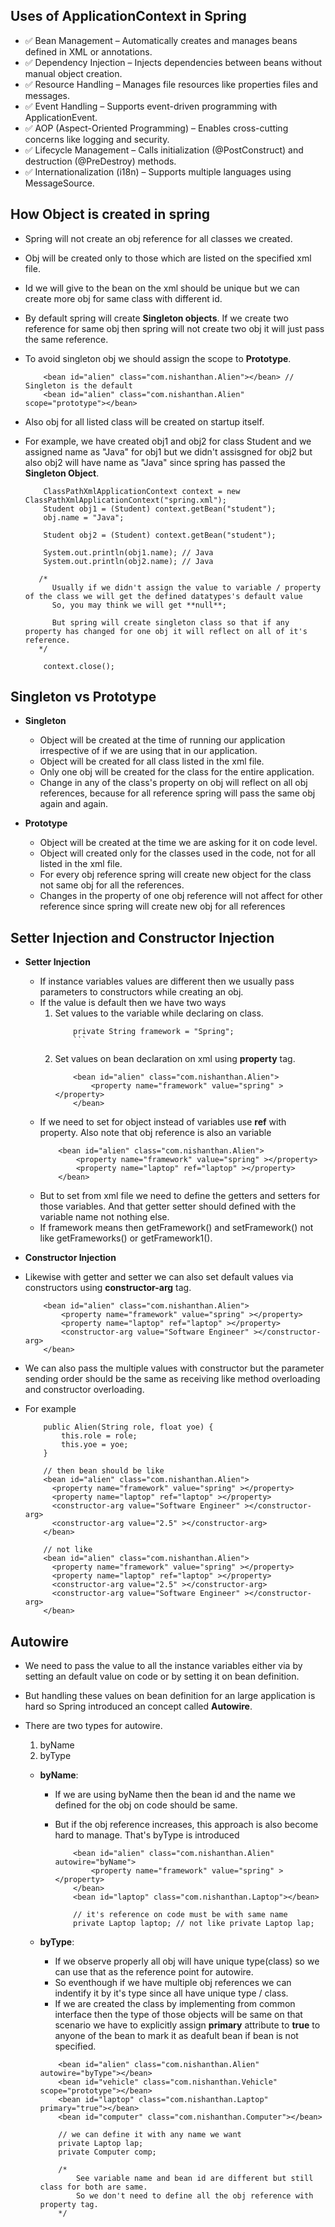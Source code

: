 ## Uses of ApplicationContext in Spring

- ✅ Bean Management – Automatically creates and manages beans defined in XML or annotations.
- ✅ Dependency Injection – Injects dependencies between beans without manual object creation.
- ✅ Resource Handling – Manages file resources like properties files and messages.
- ✅ Event Handling – Supports event-driven programming with ApplicationEvent.
- ✅ AOP (Aspect-Oriented Programming) – Enables cross-cutting concerns like logging and security.
- ✅ Lifecycle Management – Calls initialization (@PostConstruct) and destruction (@PreDestroy) methods.
- ✅ Internationalization (i18n) – Supports multiple languages using MessageSource.

## How Object is created in spring

- Spring will not create an obj reference for all classes we created.
- Obj will be created only to those which are listed on the specified xml file.
- Id we will give to the bean on the xml should be unique but we can create more obj for same class with different id.
- By default spring will create **Singleton objects**. If we create two reference for same obj then spring will not create two obj it will just pass the same reference.
- To avoid singleton obj we should assign the scope to **Prototype**.
  ```
      <bean id="alien" class="com.nishanthan.Alien"></bean> // Singleton is the default
      <bean id="alien" class="com.nishanthan.Alien" scope="prototype"></bean>
  ```
- Also obj for all listed class will be created on startup itself.
- For example, we have created obj1 and obj2 for class Student and we assigned name as "Java" for obj1 but we didn't assisgned for obj2 but also obj2 will have name as "Java" since spring has passed the **Singleton Object**.

  ```
      ClassPathXmlApplicationContext context = new ClassPathXmlApplicationContext("spring.xml");
      Student obj1 = (Student) context.getBean("student");
      obj.name = "Java";

      Student obj2 = (Student) context.getBean("student");

      System.out.println(obj1.name); // Java
      System.out.println(obj2.name); // Java

     /*
        Usually if we didn't assign the value to variable / property of the class we will get the defined datatypes's default value
        So, you may think we will get **null**;

        But spring will create singleton class so that if any property has changed for one obj it will reflect on all of it's reference.
     */

      context.close();
  ```

## Singleton vs Prototype

- **Singleton**

  - Object will be created at the time of running our application irrespective of if we are using that in our application.
  - Object will be created for all class listed in the xml file.
  - Only one obj will be created for the class for the entire application.
  - Change in any of the class's property on obj will reflect on all obj references, because for all reference spring will pass the same obj again and again.

- **Prototype**

  - Object will be created at the time we are asking for it on code level.
  - Object will created only for the classes used in the code, not for all listed in the xml file.
  - For every obj reference spring will create new object for the class not same obj for all the references.
  - Changes in the property of one obj reference will not affect for other reference since spring will create new obj for all references

## Setter Injection and Constructor Injection

- **Setter Injection**

  - If instance variables values are different then we usually pass parameters to constructors while creating an obj.
  - If the value is default then we have two ways
    1. Set values to the variable while declaring on class.
       ````
           private String framework = "Spring";
           ```
       ````
    2. Set values on bean declaration on xml using **property** tag.
       ```
           <bean id="alien" class="com.nishanthan.Alien">
               <property name="framework" value="spring" ></property>
           </bean>
       ```
  - If we need to set for object instead of variables use **ref** with property. Also note that obj reference is also an variable
    ```
        <bean id="alien" class="com.nishanthan.Alien">
            <property name="framework" value="spring" ></property>
            <property name="laptop" ref="laptop" ></property>
        </bean>
    ```
  - But to set from xml file we need to define the getters and setters for those variables. And that getter setter should defined with the variable name not nothing else.
  - If framework means then getFramework() and setFramework() not like getFrameworks() or getFramework1().

- **Constructor Injection**

- Likewise with getter and setter we can also set default values via constructors using **constructor-arg** tag.
  ```
      <bean id="alien" class="com.nishanthan.Alien">
          <property name="framework" value="spring" ></property>
          <property name="laptop" ref="laptop" ></property>
          <constructor-arg value="Software Engineer" ></constructor-arg>
      </bean>
  ```
- We can also pass the multiple values with constructor but the parameter sending order should be the same as receiving like method overloading and constructor overloading.
- For example

  ```
      public Alien(String role, float yoe) {
          this.role = role;
          this.yoe = yoe;
      }

      // then bean should be like
      <bean id="alien" class="com.nishanthan.Alien">
        <property name="framework" value="spring" ></property>
        <property name="laptop" ref="laptop" ></property>
        <constructor-arg value="Software Engineer" ></constructor-arg>
        <constructor-arg value="2.5" ></constructor-arg>
      </bean>

      // not like
      <bean id="alien" class="com.nishanthan.Alien">
        <property name="framework" value="spring" ></property>
        <property name="laptop" ref="laptop" ></property>
        <constructor-arg value="2.5" ></constructor-arg>
        <constructor-arg value="Software Engineer" ></constructor-arg>
      </bean>
  ```

## Autowire

- We need to pass the value to all the instance variables either via by setting an default value on code or by setting it on bean definition.
- But handling these values on bean definition for an large application is hard so Spring introduced an concept called **Autowire**.
- There are two types for autowire.

  1. byName
  2. byType

  - **byName**:

    - If we are using byName then the bean id and the name we defined for the obj on code should be same.
    - But if the obj reference increases, this approach is also become hard to manage. That's byType is introduced

      ```
          <bean id="alien" class="com.nishanthan.Alien" autowire="byName">
              <property name="framework" value="spring" ></property>
          </bean>
          <bean id="laptop" class="com.nishanthan.Laptop"></bean>

          // it's reference on code must be with same name
          private Laptop laptop; // not like private Laptop lap;
      ```

  - **byType**:

    - If we observe properly all obj will have unique type(class) so we can use that as the reference point for autowire.
    - So eventhough if we have multiple obj references we can indentify it by it's type since all have unique type / class.
    - If we are created the class by implementing from common interface then the type of those objects will be same on that scenario we have to explicitly assign **primary** attribute to **true** to anyone of the bean to mark it as deafult bean if bean is not specified.

    ```
        <bean id="alien" class="com.nishanthan.Alien" autowire="byType"></bean>
        <bean id="vehicle" class="com.nishanthan.Vehicle" scope="prototype"></bean>
        <bean id="laptop" class="com.nishanthan.Laptop" primary="true"></bean>
        <bean id="computer" class="com.nishanthan.Computer"></bean>

        // we can define it with any name we want
        private Laptop lap;
        private Computer comp;

        /*
            See variable name and bean id are different but still class for both are same.
            So we don't need to define all the obj reference with property tag.
        */
    ```

